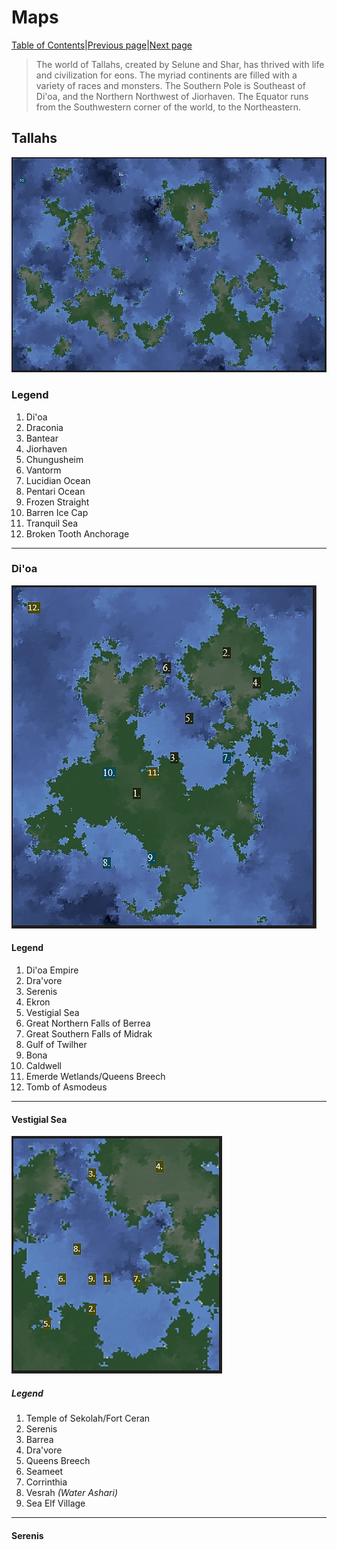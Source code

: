 # Maps
[Table of Contents][TC]|[Previous page][L]|[Next page][N]


>The world of Tallahs, created by Selune and Shar, has thrived with life and civilization for eons. The myriad continents are filled with a variety of races and monsters. The Southern Pole is Southeast of Di'oa, and the Northern Northwest of Jiorhaven. The Equator runs from the Southwestern corner of the world, to the Northeastern.
## Tallahs
![Tallahs World Map](TallahsLabeled.PNG)
### **Legend**
1. Di'oa
2. Draconia
3. Bantear
4. Jiorhaven
5. Chungusheim
6. Vantorm
7. Lucidian Ocean
8. Pentari Ocean
9. Frozen Straight
10. Barren Ice Cap
11. Tranquil Sea
12. Broken Tooth Anchorage

---------------------------------------------------------------------------------------------------------------------------------------------------------------------------------


### Di'oa
![Di'oa Map](DioaLabeled.PNG)
#### **Legend**
1. Di'oa Empire
2. Dra'vore
3. Serenis
4. Ekron
5. Vestigial Sea
6. Great Northern Falls of Berrea
7. Great Southern Falls of Midrak
8. Gulf of Twilher
9. Bona
10. Caldwell
11. Emerde Wetlands/Queens Breech
12. Tomb of Asmodeus

---------------------------------------------------------------------------------------------------------------------------------------------------------------------------------

#### Vestigial Sea
![Vestigial Sea](VestigialSeaLabeled.PNG)
##### **Legend**
1. Temple of Sekolah/Fort Ceran
2. Serenis
3. Barrea
4. Dra'vore
5. Queens Breech
6. Seameet
7. Corrinthia
8. Vesrah _(Water Ashari)_
9. Sea Elf Village

---------------------------------------------------------------------------------------------------------------------------------------------------------------------------------
#### Serenis
































[TC]: README.md "Table of Contents"
[L]: Lore.md "Lore"
[N]: NPCs.md "NPCs"
